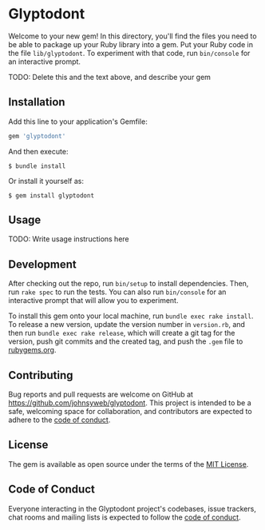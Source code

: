# Glyptodont

Welcome to your new gem! In this directory, you'll find the files you need to be able to package up your Ruby library into a gem. Put your Ruby code in the file `lib/glyptodont`. To experiment with that code, run `bin/console` for an interactive prompt.

TODO: Delete this and the text above, and describe your gem

## Installation

Add this line to your application's Gemfile:

```ruby
gem 'glyptodont'
```

And then execute:

    $ bundle install

Or install it yourself as:

    $ gem install glyptodont

## Usage

TODO: Write usage instructions here

## Development

After checking out the repo, run `bin/setup` to install dependencies. Then, run `rake spec` to run the tests. You can also run `bin/console` for an interactive prompt that will allow you to experiment.

To install this gem onto your local machine, run `bundle exec rake install`. To release a new version, update the version number in `version.rb`, and then run `bundle exec rake release`, which will create a git tag for the version, push git commits and the created tag, and push the `.gem` file to [rubygems.org](https://rubygems.org).

## Contributing

Bug reports and pull requests are welcome on GitHub at https://github.com/johnsyweb/glyptodont. This project is intended to be a safe, welcoming space for collaboration, and contributors are expected to adhere to the [code of conduct](https://github.com/johnsyweb/glyptodont/blob/master/CODE_OF_CONDUCT.md).

## License

The gem is available as open source under the terms of the [MIT License](https://opensource.org/licenses/MIT).

## Code of Conduct

Everyone interacting in the Glyptodont project's codebases, issue trackers, chat rooms and mailing lists is expected to follow the [code of conduct](https://github.com/johnsyweb/glyptodont/blob/master/CODE_OF_CONDUCT.md).
